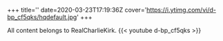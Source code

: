 +++
title=''
date=2020-03-23T17:19:36Z
cover='https://i.ytimg.com/vi/d-bp_cf5qks/hqdefault.jpg'
+++

All content belongs to RealCharlieKirk.
{{< youtube d-bp_cf5qks >}}
